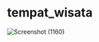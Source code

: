 # tempat_wisata

![Screenshot (1160)](https://user-images.githubusercontent.com/116175601/212150085-41ec2355-47d2-47c9-bc4f-bbe8a475f5dd.png)
